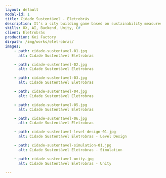 ```yaml
---
layout: default
modal-id: 1
title: Cidade Sustentável - Eletrobrás
description: It’s a city building game based on sustainability measures to make a city more “green”. My role on this project includes Level Design, Wireframe, AI, Progress Simulations and development of GUI, game managers, and API integration.
skills: UX, AI, Backend, Unity, C#
client: Eletrobrás
production: Koi Factory
dirpath: /img/works/eletrobras/
images:
    - path: cidade-sustentavel-01.jpg
      alt: Cidade Sustentável Eletrobras

    - path: cidade-sustentavel-02.jpg
      alt: Cidade Sustentável Eletrobras

    - path: cidade-sustentavel-03.jpg
      alt: Cidade Sustentável Eletrobras

    - path: cidade-sustentavel-04.jpg
      alt: Cidade Sustentável Eletrobras

    - path: cidade-sustentavel-05.jpg
      alt: Cidade Sustentável Eletrobras

    - path: cidade-sustentavel-06.jpg
      alt: Cidade Sustentável Eletrobras

    - path: cidade-sustentavel-level-design-01.jpg
      alt: Cidade Sustentável Eletrobras - Level Design

    - path: cidade-sustentavel-simulation-01.jpg
      alt: Cidade Sustentável Eletrobras - Simulation

    - path: cidade-sustentavel-unity.jpg
      alt: Cidade Sustentável Eletrobras - Unity

---
```

